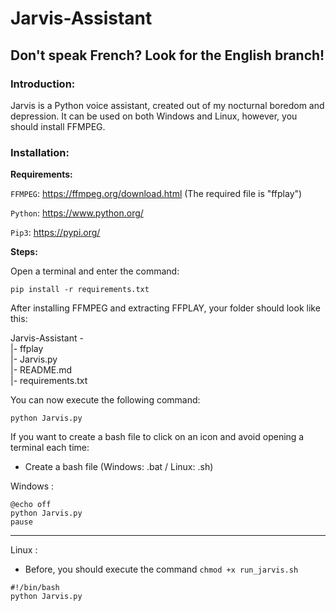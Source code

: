 # Jarvis-Assistant

## Don't speak French? Look for the English branch!

### Introduction:
Jarvis is a Python voice assistant, created out of my nocturnal boredom and depression. It can be used on both Windows and Linux, however, you should install FFMPEG.

### Installation:

**Requirements:**

`FFMPEG`: https://ffmpeg.org/download.html
(The required file is "ffplay")

`Python`: https://www.python.org/

`Pip3`: https://pypi.org/

**Steps:**

Open a terminal and enter the command:

``` pip install -r requirements.txt  ```

After installing FFMPEG and extracting FFPLAY, your folder should look like this:

Jarvis-Assistant -  
|- ffplay   
|- Jarvis.py    
|- README.md    
|- requirements.txt

You can now execute the following command:

`` python Jarvis.py ``

If you want to create a bash file to click on an icon and avoid opening a terminal each time:

- Create a bash file (Windows: .bat / Linux: .sh)

Windows : 
``` 
@echo off       
python Jarvis.py 
pause
```
-------------
Linux :

- Before, you should execute the command ``chmod +x run_jarvis.sh``

```
#!/bin/bash
python Jarvis.py
```
